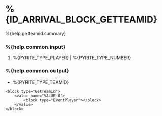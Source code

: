 # %{ID_ARRIVAL_BLOCK_GETTEAMID}

%{help.getteamid.summary}

### %{help.common.input}

1. %{PYRITE_TYPE_PLAYER} | %{PYRITE_TYPE_NUMBER}

### %{help.common.output}

-   %{PYRITE_TYPE_TEAMID}

```
<block type="GetTeamId">
    <value name="VALUE-0">
        <block type="EventPlayer"></block>
    </value>
</block>
```